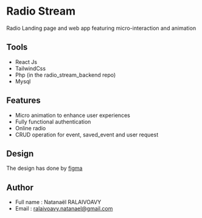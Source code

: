 # Radio Stream
Radio Landing page and web app featuring micro-interaction and animation

## Tools
- React Js
- TailwindCss
- Php (in the radio_stream_backend repo)
- Mysql

## Features
- Micro animation to enhance user experiences
- Fully functional authentication
- Online radio
- CRUD operation for event, saved_event and user request

## Design 
The design has done by [figma](https://www.figma.com/file/xZDpyUbaxGDLkKHErLvfoX/Rofia?type=design&node-id=0-1&mode=design&t=tGiscH0UNQRnLfFk-0)

## Author 
 - Full name : Natanaël RALAIVOAVY
 - Email : ralaivoavy.natanael@gmail.com
